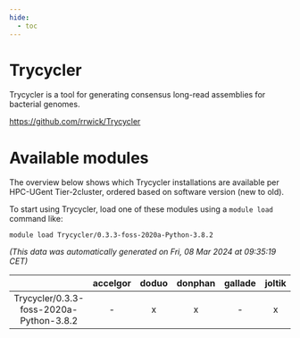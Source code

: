 ```yaml
---
hide:
  - toc
---
```


Trycycler
=========


Trycycler is a tool for generating consensus long-read assemblies for bacterial genomes.

https://github.com/rrwick/Trycycler
# Available modules


The overview below shows which Trycycler installations are available per HPC-UGent Tier-2cluster, ordered based on software version (new to old).

To start using Trycycler, load one of these modules using a `module load` command like:

```shell
module load Trycycler/0.3.3-foss-2020a-Python-3.8.2
```

*(This data was automatically generated on Fri, 08 Mar 2024 at 09:35:19 CET)*  

| |accelgor|doduo|donphan|gallade|joltik|skitty|
| :---: | :---: | :---: | :---: | :---: | :---: | :---: |
|Trycycler/0.3.3-foss-2020a-Python-3.8.2|-|x|x|-|x|x|
